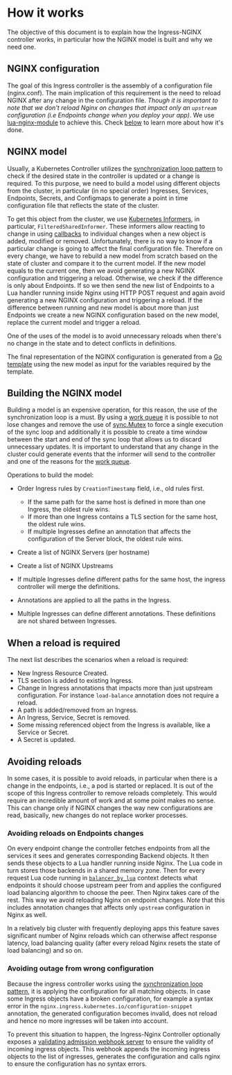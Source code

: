 # How it works

The objective of this document is to explain how the Ingress-NGINX controller works, in particular how the NGINX model is built and why we need one.

## NGINX configuration

The goal of this Ingress controller is the assembly of a configuration file (nginx.conf). The main implication of this requirement is the need to reload NGINX after any change in the configuration file. _Though it is important to note that we don't reload Nginx on changes that impact only an `upstream` configuration (i.e Endpoints change when you deploy your app)_. We use [lua-nginx-module](https://github.com/openresty/lua-nginx-module) to achieve this. Check [below](#avoiding-reloads-on-endpoints-changes) to learn more about how it's done.

## NGINX model

Usually, a Kubernetes Controller utilizes the [synchronization loop pattern][1] to check if the desired state in the controller is updated or a change is required. To this purpose, we need to build a model using different objects from the cluster, in particular (in no special order) Ingresses, Services, Endpoints, Secrets, and Configmaps to generate a point in time configuration file that reflects the state of the cluster.

To get this object from the cluster, we use [Kubernetes Informers][2], in particular, `FilteredSharedInformer`. These informers allow reacting to change in using [callbacks][3] to individual changes when a new object is added, modified or removed. Unfortunately, there is no way to know if a particular change is going to affect the final configuration file. Therefore on every change, we have to rebuild a new model from scratch based on the state of cluster and compare it to the current model. If the new model equals to the current one, then we avoid generating a new NGINX configuration and triggering a reload. Otherwise, we check if the difference is only about Endpoints. If so we then send the new list of Endpoints to a Lua handler running inside Nginx using HTTP POST request and again avoid generating a new NGINX configuration and triggering a reload. If the difference between running and new model is about more than just Endpoints we create a new NGINX configuration based on the new model, replace the current model and trigger a reload.

One of the uses of the model is to avoid unnecessary reloads when there's no change in the state and to detect conflicts in definitions.

The final representation of the NGINX configuration is generated from a [Go template][6] using the new model as input for the variables required by the template.

## Building the NGINX model

Building a model is an expensive operation, for this reason, the use of the synchronization loop is a must. By using a [work queue][4] it is possible to not lose changes and remove the use of [sync.Mutex][5] to force a single execution of the sync loop and additionally it is possible to create a time window between the start and end of the sync loop that allows us to discard unnecessary updates. It is important to understand that any change in the cluster could generate events that the informer will send to the controller and one of the reasons for the [work queue][4].

Operations to build the model:

- Order Ingress rules by `CreationTimestamp` field, i.e., old rules first.

  - If the same path for the same host is defined in more than one Ingress, the oldest rule wins.
  - If more than one Ingress contains a TLS section for the same host, the oldest rule wins.
  - If multiple Ingresses define an annotation that affects the configuration of the Server block, the oldest rule wins.

- Create a list of NGINX Servers (per hostname)
- Create a list of NGINX Upstreams
- If multiple Ingresses define different paths for the same host, the ingress controller will merge the definitions.
- Annotations are applied to all the paths in the Ingress.
- Multiple Ingresses can define different annotations. These definitions are not shared between Ingresses.

## When a reload is required

The next list describes the scenarios when a reload is required:

- New Ingress Resource Created.
- TLS section is added to existing Ingress.
- Change in Ingress annotations that impacts more than just upstream configuration. For instance `load-balance` annotation does not require a reload.
- A path is added/removed from an Ingress.
- An Ingress, Service, Secret is removed.
- Some missing referenced object from the Ingress is available, like a Service or Secret.
- A Secret is updated.

## Avoiding reloads

In some cases, it is possible to avoid reloads, in particular when there is a change in the endpoints, i.e., a pod is started or replaced. It is out of the scope of this Ingress controller to remove reloads completely. This would require an incredible amount of work and at some point makes no sense. This can change only if NGINX changes the way new configurations are read, basically, new changes do not replace worker processes.

### Avoiding reloads on Endpoints changes

On every endpoint change the controller fetches endpoints from all the services it sees and generates corresponding Backend objects. It then sends these objects to a Lua handler running inside Nginx. The Lua code in turn stores those backends in a shared memory zone. Then for every request Lua code running in [`balancer_by_lua`](https://github.com/openresty/lua-resty-core/blob/master/lib/ngx/balancer.md) context detects what endpoints it should choose upstream peer from and applies the configured load balancing algorithm to choose the peer. Then Nginx takes care of the rest. This way we avoid reloading Nginx on endpoint changes. _Note_ that this includes annotation changes that affects only `upstream` configuration in Nginx as well.

In a relatively big cluster with frequently deploying apps this feature saves significant number of Nginx reloads which can otherwise affect response latency, load balancing quality (after every reload Nginx resets the state of load balancing) and so on.

### Avoiding outage from wrong configuration

Because the ingress controller works using the [synchronization loop pattern](https://coreos.com/kubernetes/docs/latest/replication-controller.html#the-reconciliation-loop-in-detail), it is applying the configuration for all matching objects. In case some Ingress objects have a broken configuration, for example a syntax error in the `nginx.ingress.kubernetes.io/configuration-snippet` annotation, the generated configuration becomes invalid, does not reload and hence no more ingresses will be taken into account.

To prevent this situation to happen, the Ingress-Nginx Controller optionally exposes a [validating admission webhook server][8] to ensure the validity of incoming ingress objects.
This webhook appends the incoming ingress objects to the list of ingresses, generates the configuration and calls nginx to ensure the configuration has no syntax errors.

[0]: https://github.com/openresty/lua-nginx-module/pull/1259
[1]: https://coreos.com/kubernetes/docs/latest/replication-controller.html#the-reconciliation-loop-in-detail
[2]: https://godoc.org/k8s.io/client-go/informers#NewFilteredSharedInformerFactory
[3]: https://godoc.org/k8s.io/client-go/tools/cache#ResourceEventHandlerFuncs
[4]: https://github.com/kubernetes/ingress-nginx/blob/main/internal/task/queue.go#L38
[5]: https://golang.org/pkg/sync/#Mutex
[6]: https://github.com/kubernetes/ingress-nginx/blob/main/rootfs/etc/nginx/template/nginx.tmpl
[7]: https://nginx.org/en/docs/beginners_guide.html#control
[8]: https://kubernetes.io/docs/reference/access-authn-authz/admission-controllers/#validatingadmissionwebhook
